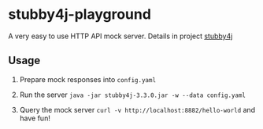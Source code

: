 # stubby4j-playground

A very easy to use HTTP API mock server. Details in project [stubby4j](https://github.com/azagniotov/stubby4j)


## Usage
1. Prepare mock responses into ```config.yaml```

2. Run the server ```java -jar stubby4j-3.3.0.jar -w --data config.yaml```

3. Query the mock server ```curl -v http://localhost:8882/hello-world``` and have fun!
